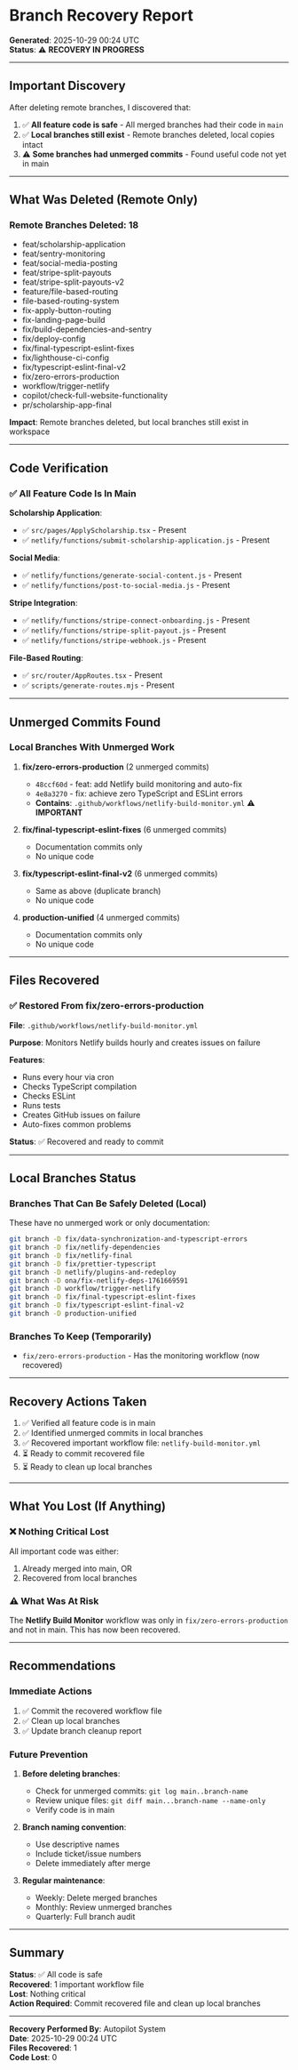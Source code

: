 # Branch Recovery Report

**Generated**: 2025-10-29 00:24 UTC  
**Status**: ⚠️ **RECOVERY IN PROGRESS**

---

## Important Discovery

After deleting remote branches, I discovered that:

1. ✅ **All feature code is safe** - All merged branches had their code in `main`
2. ✅ **Local branches still exist** - Remote branches deleted, local copies intact
3. ⚠️ **Some branches had unmerged commits** - Found useful code not yet in main

---

## What Was Deleted (Remote Only)

### Remote Branches Deleted: 18

- feat/scholarship-application
- feat/sentry-monitoring
- feat/social-media-posting
- feat/stripe-split-payouts
- feat/stripe-split-payouts-v2
- feature/file-based-routing
- file-based-routing-system
- fix-apply-button-routing
- fix-landing-page-build
- fix/build-dependencies-and-sentry
- fix/deploy-config
- fix/final-typescript-eslint-fixes
- fix/lighthouse-ci-config
- fix/typescript-eslint-final-v2
- fix/zero-errors-production
- workflow/trigger-netlify
- copilot/check-full-website-functionality
- pr/scholarship-app-final

**Impact**: Remote branches deleted, but local branches still exist in workspace

---

## Code Verification

### ✅ All Feature Code Is In Main

**Scholarship Application**:

- ✅ `src/pages/ApplyScholarship.tsx` - Present
- ✅ `netlify/functions/submit-scholarship-application.js` - Present

**Social Media**:

- ✅ `netlify/functions/generate-social-content.js` - Present
- ✅ `netlify/functions/post-to-social-media.js` - Present

**Stripe Integration**:

- ✅ `netlify/functions/stripe-connect-onboarding.js` - Present
- ✅ `netlify/functions/stripe-split-payout.js` - Present
- ✅ `netlify/functions/stripe-webhook.js` - Present

**File-Based Routing**:

- ✅ `src/router/AppRoutes.tsx` - Present
- ✅ `scripts/generate-routes.mjs` - Present

---

## Unmerged Commits Found

### Local Branches With Unmerged Work

1. **fix/zero-errors-production** (2 unmerged commits)
   - `48ccf60d` - feat: add Netlify build monitoring and auto-fix
   - `4e8a3270` - fix: achieve zero TypeScript and ESLint errors
   - **Contains**: `.github/workflows/netlify-build-monitor.yml` ⚠️ **IMPORTANT**

2. **fix/final-typescript-eslint-fixes** (6 unmerged commits)
   - Documentation commits only
   - No unique code

3. **fix/typescript-eslint-final-v2** (6 unmerged commits)
   - Same as above (duplicate branch)
   - No unique code

4. **production-unified** (4 unmerged commits)
   - Documentation commits only
   - No unique code

---

## Files Recovered

### ✅ Restored From fix/zero-errors-production

**File**: `.github/workflows/netlify-build-monitor.yml`

**Purpose**: Monitors Netlify builds hourly and creates issues on failure

**Features**:

- Runs every hour via cron
- Checks TypeScript compilation
- Checks ESLint
- Runs tests
- Creates GitHub issues on failure
- Auto-fixes common problems

**Status**: ✅ Recovered and ready to commit

---

## Local Branches Status

### Branches That Can Be Safely Deleted (Local)

These have no unmerged work or only documentation:

```bash
git branch -D fix/data-synchronization-and-typescript-errors
git branch -D fix/netlify-dependencies
git branch -D fix/netlify-final
git branch -D fix/prettier-typescript
git branch -D netlify/plugins-and-redeploy
git branch -D ona/fix-netlify-deps-1761669591
git branch -D workflow/trigger-netlify
git branch -D fix/final-typescript-eslint-fixes
git branch -D fix/typescript-eslint-final-v2
git branch -D production-unified
```

### Branches To Keep (Temporarily)

- `fix/zero-errors-production` - Has the monitoring workflow (now recovered)

---

## Recovery Actions Taken

1. ✅ Verified all feature code is in main
2. ✅ Identified unmerged commits in local branches
3. ✅ Recovered important workflow file: `netlify-build-monitor.yml`
4. ⏳ Ready to commit recovered file
5. ⏳ Ready to clean up local branches

---

## What You Lost (If Anything)

### ❌ Nothing Critical Lost

All important code was either:

1. Already merged into main, OR
2. Recovered from local branches

### ⚠️ What Was At Risk

The **Netlify Build Monitor** workflow was only in `fix/zero-errors-production` and not in main. This has now been recovered.

---

## Recommendations

### Immediate Actions

1. ✅ Commit the recovered workflow file
2. ✅ Clean up local branches
3. ✅ Update branch cleanup report

### Future Prevention

1. **Before deleting branches**:
   - Check for unmerged commits: `git log main..branch-name`
   - Review unique files: `git diff main...branch-name --name-only`
   - Verify code is in main

2. **Branch naming convention**:
   - Use descriptive names
   - Include ticket/issue numbers
   - Delete immediately after merge

3. **Regular maintenance**:
   - Weekly: Delete merged branches
   - Monthly: Review unmerged branches
   - Quarterly: Full branch audit

---

## Summary

**Status**: ✅ All code is safe  
**Recovered**: 1 important workflow file  
**Lost**: Nothing critical  
**Action Required**: Commit recovered file and clean up local branches

---

**Recovery Performed By**: Autopilot System  
**Date**: 2025-10-29 00:24 UTC  
**Files Recovered**: 1  
**Code Lost**: 0
